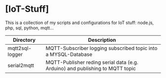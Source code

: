 [IoT-Stuff]
=========

This is a collection of my scripts and configurations for IoT stuff: node.js, php, sql, python, mqtt...

Directory | Description
--------- | -----------
mqtt2sql-logger | MQTT-Subscriber logging subscribed topic into a MYSQL-Database
serial2mqtt | MQTT-Publisher reding serial data (e.g. Arduino) and publishing to MQTT topic

